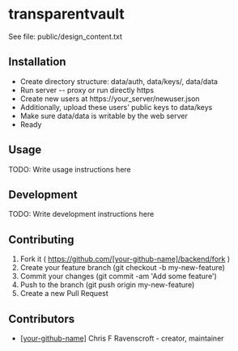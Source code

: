 # transparentvault

See file: public/design_content.txt

## Installation

* Create directory structure: data/auth, data/keys/, data/data
* Run server -- proxy or run directly https
* Create new users at https://your_server/newuser.json
* Additionally, upload these users' public keys to data/keys
* Make sure data/data is writable by the web server
* Ready

## Usage



TODO: Write usage instructions here

## Development

TODO: Write development instructions here

## Contributing

1. Fork it ( https://github.com/[your-github-name]/backend/fork )
2. Create your feature branch (git checkout -b my-new-feature)
3. Commit your changes (git commit -am 'Add some feature')
4. Push to the branch (git push origin my-new-feature)
5. Create a new Pull Request

## Contributors

- [[your-github-name]](https://github.com/[your-github-name]) Chris F Ravenscroft - creator, maintainer
